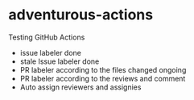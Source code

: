 # adventurous-actions
Testing GitHub Actions

- issue labeler done
- stale Issue labeler done
- PR labeler according to the files changed ongoing
- PR labeler according to the reviews and comment
- Auto assign reviewers and assignies
